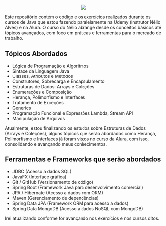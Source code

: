 <p align="center">
<img loading="lazy" src="http://img.shields.io/static/v1?label=STATUS&message=EM%20ANDAMENTO&color=GREEN&style=for-the-badge"/>
</p>

Este repositório contém o código e os exercícios realizados durante os cursos de Java que estou fazendo paralelamente na Udemy (instrutor Nélio Alves) e na Alura. O curso do Nélio abrange desde os conceitos básicos até tópicos avançados, com foco em práticas e ferramentas para o mercado de trabalho.

## Tópicos Abordados

- Lógica de Programação e Algoritmos
- Sintaxe da Linguagem Java
- Classes, Atributos e Métodos
- Construtores, Sobrecarga e Encapsulamento
- Estruturas de Dados: Arrays e Coleções
- Enumerações e Composição
- Herança, Polimorfismo e Interfaces
- Tratamento de Exceções
- Generics
- Programação Funcional e Expressões Lambda, Stream API
- Manipulação de Arquivos
  
Atualmente, estou finalizando os estudos sobre Estruturas de Dados (Arrays e Coleções), alguns tópicos que serão abordados como Herança, Polimorfismo e Interfaces já foram vistos no curso da Alura, com isso, consolidando e avançando meus conhecimentos.

## Ferramentas e Frameworks que serão abordados

- JDBC (Acesso a dados SQL)
- JavaFX (Interface gráfica)
- Git / GitHub (Versionamento de código)
- Spring Boot (Framework Java para desenvolvimento comercial)
- JPA / Hibernate (Acesso a dados com ORM)
- Maven (Gerenciamento de dependências)
- Spring Data JPA (Framework ORM para acesso a dados)
- Spring Data MongoDB (Acesso a dados NoSQL com MongoDB)

Irei atualizando conforme for avançando nos exercícios e nos cursos ditos.
